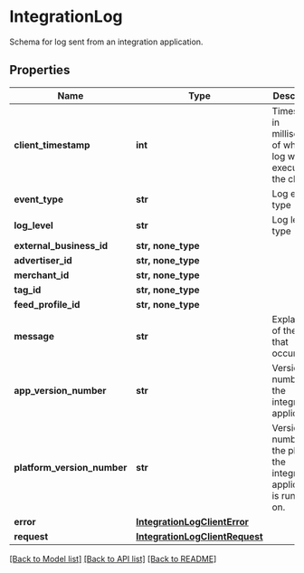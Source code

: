 # IntegrationLog

Schema for log sent from an integration application.

## Properties
Name | Type | Description | Notes
------------ | ------------- | ------------- | -------------
**client_timestamp** | **int** | Timestamp in milliseconds of when the log was executed at the client. | 
**event_type** | **str** | Log event type | 
**log_level** | **str** | Log level type | 
**external_business_id** | **str, none_type** |  | [optional] 
**advertiser_id** | **str, none_type** |  | [optional] 
**merchant_id** | **str, none_type** |  | [optional] 
**tag_id** | **str, none_type** |  | [optional] 
**feed_profile_id** | **str, none_type** |  | [optional] 
**message** | **str** | Explanation of the event that occured. | [optional] 
**app_version_number** | **str** | Version number of the integration application. | [optional] 
**platform_version_number** | **str** | Version number of the platform the integration application is running on. | [optional] 
**error** | [**IntegrationLogClientError**](IntegrationLogClientError.md) |  | [optional] 
**request** | [**IntegrationLogClientRequest**](IntegrationLogClientRequest.md) |  | [optional] 

[[Back to Model list]](../README.md#documentation-for-models) [[Back to API list]](../README.md#documentation-for-api-endpoints) [[Back to README]](../README.md)


